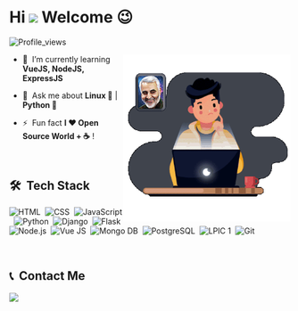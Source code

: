 <h1 align="left">Hi <img src="https://raw.githubusercontent.com/kaueMarques/kaueMarques/master/hi.gif" width="30px"> Welcome 😉 </h1>
<p align="left"> <img src="https://komarev.com/ghpvc/?username=MrYazdan&color=blue" alt="Profile_views"> </p>
<img align="right" width="300em" height="300em" src="https://github.com/MrYazdan/MrYazdan/blob/main/tech.gif?raw=true"/>

- 🌱  &nbsp;I’m currently learning **VueJS, NodeJS, ExpressJS**

- 💬  &nbsp;Ask me about **Linux 🐧** | **Python 🐍**

- ⚡ &nbsp;Fun fact **I ❤️️ Open Source World + ☕** !

<br>

## 🛠 &nbsp;Tech Stack

![HTML](https://img.shields.io/badge/-HTML-05122A?style=flat&logo=HTML5)&nbsp;
![CSS](https://img.shields.io/badge/-CSS-05122A?style=flat&logo=CSS3&logoColor=1572B6)&nbsp;
![JavaScript](https://img.shields.io/badge/-JavaScript-05122A?style=flat&logo=javascript)&nbsp;
![Python](https://img.shields.io/badge/-Python-05122A?style=flat&logo=python)&nbsp;
![Django](https://img.shields.io/badge/-Django-05122A?style=flat&logo=django)&nbsp;
![Flask](https://img.shields.io/badge/-Flask-05122A?style=flat&logo=flask)&nbsp;
![Node.js](https://img.shields.io/badge/-Node.js-05122A?style=flat&logo=node.js)&nbsp;
![Vue JS](https://img.shields.io/badge/-VueJS-05122A?style=flat&logo=vue.js)&nbsp;
![Mongo DB](https://img.shields.io/badge/-MongoDB-05122A?style=flat&logo=mongodb)&nbsp;
![PostgreSQL](https://img.shields.io/badge/-PostgreSQL-05122A?style=flat&logo=postgresql)&nbsp;
![LPIC 1](https://img.shields.io/badge/-LPIC%201-05122A?style=flat&logo=linux)&nbsp;
![Git](https://img.shields.io/badge/-Git-05122A?style=flat&logo=git)&nbsp;

<br>

## 📞 &nbsp;Contact Me
[![](https://img.shields.io/badge/-mrrezayazdani-blue?style=flat&logo=telegram)](https://t.me/mrrezayazdani)
